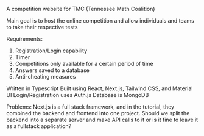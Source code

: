 A competition website for TMC (Tennessee Math Coalition)

Main goal is to host the online competition and allow individuals and teams to take their respective tests

Requirements:
1. Registration/Login capability
2. Timer
3. Competitions only available for a certain period of time
4. Answers saved to a database
5. Anti-cheating measures

Written in Typescript
Built using React, Next.js, Tailwind CSS, and Material UI
Login/Registration uses Auth.js
Database is MongoDB

Problems:
Next.js is a full stack framework, and in the tutorial, they combined the backend and frontend into one project. Should we split the backend into a separate server and make API calls to it or is it fine to leave it as a fullstack application?